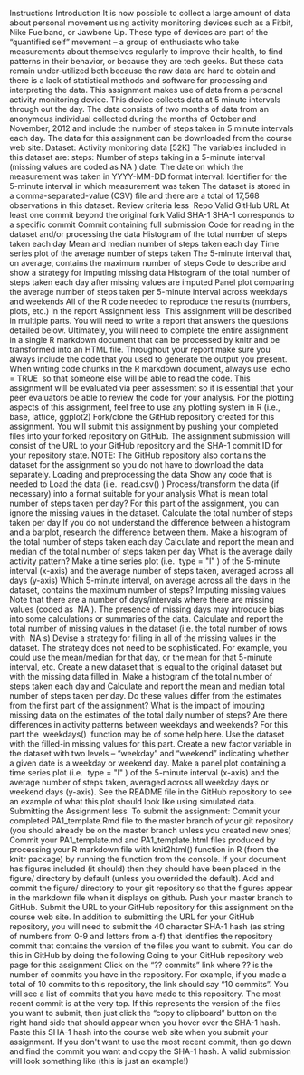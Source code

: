Instructions
Introduction
It is now possible to collect a large amount of data about personal movement using activity monitoring devices such as a Fitbit, Nike Fuelband, or Jawbone Up. These type of devices are part of the “quantified self” movement – a group of enthusiasts who take measurements about themselves regularly to improve their health, to find patterns in their behavior, or because they are tech geeks. But these data remain under-utilized both because the raw data are hard to obtain and there is a lack of statistical methods and software for processing and interpreting the data.
This assignment makes use of data from a personal activity monitoring device. This device collects data at 5 minute intervals through out the day. The data consists of two months of data from an anonymous individual collected during the months of October and November, 2012 and include the number of steps taken in 5 minute intervals each day.
The data for this assignment can be downloaded from the course web site:
Dataset: Activity monitoring data [52K]
The variables included in this dataset are:
steps: Number of steps taking in a 5-minute interval (missing values are coded as 
NA
)
date: The date on which the measurement was taken in YYYY-MM-DD format
interval: Identifier for the 5-minute interval in which measurement was taken
The dataset is stored in a comma-separated-value (CSV) file and there are a total of 17,568 observations in this dataset.
Review criteria
less 
Repo
Valid GitHub URL 
At least one commit beyond the original fork
Valid SHA-1
SHA-1 corresponds to a specific commit
Commit containing full submission
Code for reading in the dataset and/or processing the data
Histogram of the total number of steps taken each day
Mean and median number of steps taken each day
Time series plot of the average number of steps taken
The 5-minute interval that, on average, contains the maximum number of steps
Code to describe and show a strategy for imputing missing data
Histogram of the total number of steps taken each day after missing values are imputed
Panel plot comparing the average number of steps taken per 5-minute interval across weekdays and weekends
All of the R code needed to reproduce the results (numbers, plots, etc.) in the report
Assignment
less 
This assignment will be described in multiple parts. You will need to write a report that answers the questions detailed below. Ultimately, you will need to complete the entire assignment in a single R markdown document that can be processed by knitr and be transformed into an HTML file.
Throughout your report make sure you always include the code that you used to generate the output you present. When writing code chunks in the R markdown document, always use 
echo = TRUE
 so that someone else will be able to read the code. This assignment will be evaluated via peer assessment so it is essential that your peer evaluators be able to review the code for your analysis.
For the plotting aspects of this assignment, feel free to use any plotting system in R (i.e., base, lattice, ggplot2)
Fork/clone the GitHub repository created for this assignment. You will submit this assignment by pushing your completed files into your forked repository on GitHub. The assignment submission will consist of the URL to your GitHub repository and the SHA-1 commit ID for your repository state.
NOTE: The GitHub repository also contains the dataset for the assignment so you do not have to download the data separately.
Loading and preprocessing the data
Show any code that is needed to
Load the data (i.e. 
read.csv()
)
Process/transform the data (if necessary) into a format suitable for your analysis
What is mean total number of steps taken per day?
For this part of the assignment, you can ignore the missing values in the dataset.
Calculate the total number of steps taken per day
If you do not understand the difference between a histogram and a barplot, research the difference between them. Make a histogram of the total number of steps taken each day
Calculate and report the mean and median of the total number of steps taken per day
What is the average daily activity pattern?
Make a time series plot (i.e. 
type = "l"
) of the 5-minute interval (x-axis) and the average number of steps taken, averaged across all days (y-axis)
Which 5-minute interval, on average across all the days in the dataset, contains the maximum number of steps?
Imputing missing values
Note that there are a number of days/intervals where there are missing values (coded as 
NA
). The presence of missing days may introduce bias into some calculations or summaries of the data.
Calculate and report the total number of missing values in the dataset (i.e. the total number of rows with 
NA
s)
Devise a strategy for filling in all of the missing values in the dataset. The strategy does not need to be sophisticated. For example, you could use the mean/median for that day, or the mean for that 5-minute interval, etc.
Create a new dataset that is equal to the original dataset but with the missing data filled in.
Make a histogram of the total number of steps taken each day and Calculate and report the mean and median total number of steps taken per day. Do these values differ from the estimates from the first part of the assignment? What is the impact of imputing missing data on the estimates of the total daily number of steps?
Are there differences in activity patterns between weekdays and weekends?
For this part the 
weekdays()
 function may be of some help here. Use the dataset with the filled-in missing values for this part.
Create a new factor variable in the dataset with two levels – “weekday” and “weekend” indicating whether a given date is a weekday or weekend day.
Make a panel plot containing a time series plot (i.e. 
type = "l"
) of the 5-minute interval (x-axis) and the average number of steps taken, averaged across all weekday days or weekend days (y-axis). See the README file in the GitHub repository to see an example of what this plot should look like using simulated data.
Submitting the Assignment
less 
To submit the assignment:
Commit your completed 
PA1_template.Rmd
file to the 
master
branch of your git repository (you should already be on the 
master
branch unless you created new ones)
Commit your PA1_template.md and PA1_template.html files produced by processing your R markdown file with knit2html() function in R (from the knitr package) by running the function from the console.
If your document has figures included (it should) then they should have been placed in the figure/ directory by default (unless you overrided the default). Add and commit the figure/ directory to your git repository so that the figures appear in the markdown file when it displays on github.
Push your 
master
branch to GitHub.
Submit the URL to your GitHub repository for this assignment on the course web site.
In addition to submitting the URL for your GitHub repository, you will need to submit the 40 character SHA-1 hash (as string of numbers from 0-9 and letters from a-f) that identifies the repository commit that contains the version of the files you want to submit. You can do this in GitHub by doing the following
Going to your GitHub repository web page for this assignment
Click on the “?? commits” link where ?? is the number of commits you have in the repository. For example, if you made a total of 10 commits to this repository, the link should say “10 commits”.
You will see a list of commits that you have made to this repository. The most recent commit is at the very top. If this represents the version of the files you want to submit, then just click the “copy to clipboard” button on the right hand side that should appear when you hover over the SHA-1 hash. Paste this SHA-1 hash into the course web site when you submit your assignment. If you don't want to use the most recent commit, then go down and find the commit you want and copy the SHA-1 hash.
A valid submission will look something like (this is just an example!)
